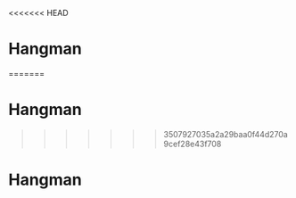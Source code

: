<<<<<<< HEAD
# Hangman
=======
# Hangman
>>>>>>> 3507927035a2a29baa0f44d270a9cef28e43f708
# Hangman
